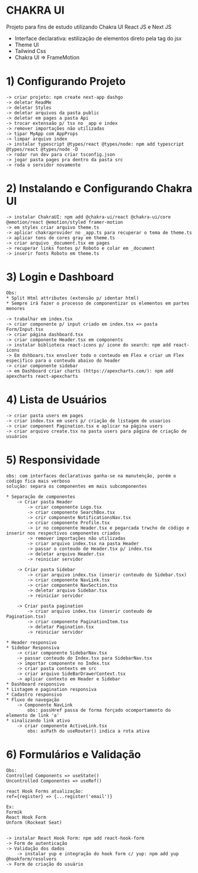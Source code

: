# CHAKRA UI
Projeto para fins de estudo utilizando Chakra UI React JS e Next JS

* Interface declarativa: estilização de elementos direto pela tag do jsx
* Theme UI
* Tailwind Css
* Chakra UI => FrameMotion

# 1) Configurando Projeto

	-> criar projeto: npm create next-app dashgo
	-> deletar ReadMe
	-> deletar Styles
	-> deletar arquivos da pasta public
	-> deletar em pages a pasta Api
	-> trocar extensaão p/ tsx no _app e index
	-> remover importações não utilizadas
	-> tipar MyApp com AppProps
	-> limpar arquivo index
	-> instalar typescript @types/react @types/node: npm add typescript @types/react @types/node -D
	-> rodar run dev para criar tsconfig.json
	-> jogar pasta pages pra dentro da pasta src
	-> roda o servidor novamente

# 2) Instalando e Configurando Chakra UI

	-> instalar ChakraUI: npm add @chakra-ui/react @chakra-ui/core @emotion/react @emotion/styled framer-motion
	-> em styles criar arquivo theme.ts
	-> aplicar chakraprovider no _app.ts para recuperar o tema de theme.ts
	-> aplicar tons de cores gray em theme.ts
	-> criar arquivo _document.tsx em pages
	-> recuperar links fontes p/ Roboto e colar em _document
	-> inserir fonts Roboto em theme.ts

# 3) Login e Dashboard
	Obs:
	* Split Html attributes (extensão p/ identar html)
	* Sempre irá fazer o processo de componentizar os elementos em partes menores

	-> trabalhar em index.tsx
	-> criar componente p/ input criado em index.tsx => pasta Form/Input.tsx
	-> criar página dashboard.tsx
	-> criar componente Header.tsx em components
	-> instalar biblioteca react-icons p/ icone do search: npm add react-icons
	-> Em dshboars.tsx envolver todo o conteudo em Flex e criar um Flex especifico para o conteudo abaixo do header
	-> criar componente sidebar
	-> em Dashboard criar charts (https://apexcharts.com/): npm add apexcharts react-apexcharts

# 4) Lista de Usuários
	-> criar pasta users em pages
	-> criar index.tsx em users p/ criação de listagem de usuarios
	-> criar component Pagination.tsx e aplicar na página users
	-> criar arquivo create.tsx na pasta users para página de criação de usuários

# 5) Responsividade
	obs: com interfaces declarativas ganha-se na manutenção, porém o código fica mais verboso
	solução: separa os componentes em mais subcomponentes

	* Separação de componentes
		-> Criar pasta Header
			-> criar componente Logo.tsx
			-> criar componente SearchBox.tsx
			-> crir componente NotificationsNav.tsx
			-> criar componente Profile.tsx
			-> ir no componente Header.tsx e pegarcada trwcho de código e inserir nos respectivos componentes criados
			-> remover importações não utilizadas
			-> criar arquivo index.tsx na pasta Header
			-> passar o conteudo de Header.tsx p/ index.tsx
			-> deletar arquivo Header.tsx
			-> reiniciar servidor

		-> Criar pasta Sidebar
			-> criar arquivo index.tsx (inserir conteudo do Sidebar.tsx)
			-> criar componente NavLink.tsx
			-> criar componente NavSection.tsx
			-> deletar arquivo Sidebar.tsx
			-> reiniciar servidor

		-> Criar pasta pagination
			-> criar arquivo index.tsx (inserir conteudo de Pagination.tsx)
			-> criar componente PaginationItem.tsx
			-> deletar Pagination.tsx
			-> reiniciar servidor

	* Header responsivo
	* Sidebar Responsiva
		-> criar componente SidebarNav.tsx
		-> passar conteudo do Index.tsx para SidebarNav.tsx
		-> importar componente no Index.tsx
		-> criar pasta contexts em src
		-> criar arquivo SideBarDrawerContext.tsx
		-> aplicar contexto em Header e Sidebar
	* Dashboard responsivo
	* Listagem e pagination responsiva
	* Cadastro responsivo
	* Fluxo de navegação
		-> Componente NavLink
			obs: passHref passa de forma forçado ocomportamento do elemento de link 'a'
	* sinalizando link ativo
		-> criar componente ActiveLink.tsx
			obs: asPath do useRouter() indica a rota ativa

# 6) Formulários e Validação

	Obs:
	Controlled Components => useState()
	Uncontrolled Componentes => useRef()

	react Hook Forms atualização:
	ref={register} => {...register('email')}

	Ex:
	Formik
	React Hook Form
	Unform (Rockeat Seat)


	-> instalar React Hook Form: npm add react-hook-form
	-> Form de autenticação
	-> Validação dos dados
		-> instalar yup e integração do hook form c/ yup: npm add yup @hookform/resolvers
	-> Form de criação do usuário